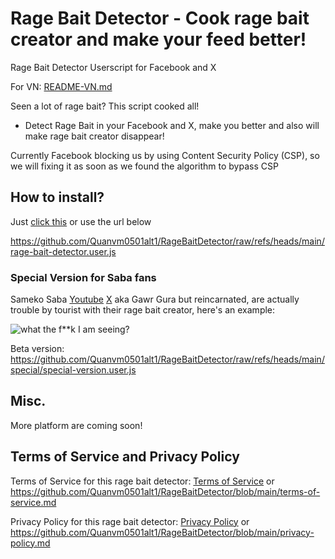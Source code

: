 # Rage Bait Detector - Cook rage bait creator and make your feed better!
Rage Bait Detector Userscript for Facebook and X

For VN: [README-VN.md](https://github.com/Quanvm0501alt1/RageBaitDetector/blob/main/README-VN.md)

Seen a lot of rage bait? This script cooked all!
- Detect Rage Bait in your Facebook and X, make you better and also will make rage bait creator disappear!

Currently Facebook blocking us by using Content Security Policy (CSP), so we will fixing it as soon as we found the algorithm to bypass CSP
## How to install?
Just [click this](https://github.com/Quanvm0501alt1/RageBaitDetector/raw/refs/heads/main/rage-bait-detector.user.js) or use the url below

https://github.com/Quanvm0501alt1/RageBaitDetector/raw/refs/heads/main/rage-bait-detector.user.js
### Special Version for Saba fans
Sameko Saba [Youtube](https://www.youtube.com/@SamekoSaba) [X](https://x.com/samekosaba) aka Gawr Gura but reincarnated, are actually trouble by tourist with their rage bait creator, here's an example:

![what the f**k I am seeing?](https://github.com/user-attachments/assets/544f2a21-df8a-4348-9b18-271f25293e71)

Beta version: https://github.com/Quanvm0501alt1/RageBaitDetector/raw/refs/heads/main/special/special-version.user.js

## Misc.
More platform are coming soon!

## Terms of Service and Privacy Policy
Terms of Service for this rage bait detector: [Terms of Service](github.com/Quanvm0501alt1/RageBaitDetector/blob/main/terms-of-service.md)
or https://github.com/Quanvm0501alt1/RageBaitDetector/blob/main/terms-of-service.md

Privacy Policy for this rage bait detector: [Privacy Policy](https://github.com/Quanvm0501alt1/RageBaitDetector/blob/main/privacy-policy.md)
or https://github.com/Quanvm0501alt1/RageBaitDetector/blob/main/privacy-policy.md

